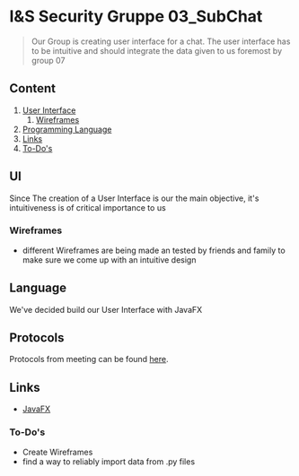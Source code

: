 # I&S Security Gruppe 03_SubChat

> Our Group is creating user interface for a chat.
> The user interface has to be intuitive and should 
> integrate the data given to us foremost by group 07

## Content
1. [User Interface](#UI)
    1. [Wireframes](#Wireframes)
2. [Programming Language](#Language)
4. [Links](#Links)
5. [To-Do's](#To-Do's)

## UI

Since The creation of a User Interface is our the main objective, it's intuitiveness is of critical importance to us

### Wireframes

* different Wireframes are being made an tested by friends and family to make sure we come up with an intuitive design


## Language

We've decided build our User Interface with JavaFX

## Protocols

Protocols from meeting can be found [here](https://github.com/cn-uofbasel/BACnet/tree/master/groups/03-subChat/Protocols).

## Links

* [JavaFX](https://openjfx.io/)

### To-Do's

 - Create Wireframes
 - find a way to reliably import data from .py files